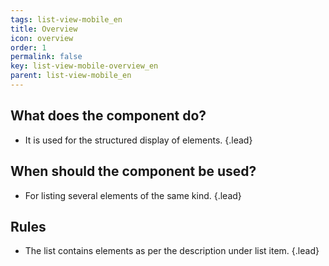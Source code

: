 ```yaml
---
tags: list-view-mobile_en
title: Overview
icon: overview
order: 1
permalink: false  
key: list-view-mobile-overview_en
parent: list-view-mobile_en
---
```


## What does the component do? 
*   It is used for the structured display of elements. {.lead}

## When should the component be used? 
*   For listing several elements of the same kind. {.lead}

## Rules
*   The list contains elements as per the description under <sbb-link variant="inline" type="button" href="/{{page.lang}}//design-system/mobile/components/list-item/">list item</sbb-link>. {.lead}